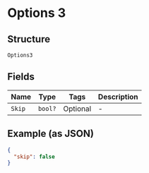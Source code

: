 
# Options 3

## Structure

`Options3`

## Fields

| Name | Type | Tags | Description |
|  --- | --- | --- | --- |
| `Skip` | `bool?` | Optional | - |

## Example (as JSON)

```json
{
  "skip": false
}
```

